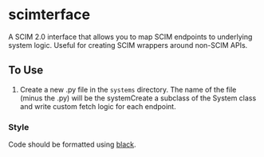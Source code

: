 # scimterface

A SCIM 2.0 interface that allows you to map SCIM endpoints to underlying system logic. Useful for creating SCIM wrappers around non-SCIM APIs.

## To Use
1. Create a new .py file in the `systems` directory. The name of the file (minus the .py) will be the systemCreate a subclass of the System class and write custom fetch logic for each endpoint.

### Style
Code should be formatted using [black](https://github.com/psf/black).